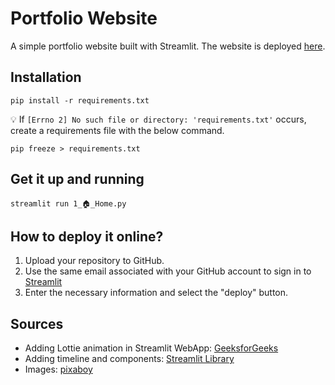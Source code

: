 # Portfolio Website
A simple portfolio website built with Streamlit. The website is deployed [here](https://vicky-playground-portfolio-template-1--home-ehxx2f.streamlit.app/).

## Installation
```
pip install -r requirements.txt
```
💡 If `[Errno 2] No such file or directory: 'requirements.txt'` occurs, create a requirements file with the below command.
```
pip freeze > requirements.txt
```

## Get it up and running
```
streamlit run 1_🏠_Home.py
```

## How to deploy it online?
1.  Upload your repository to GitHub. 
2. Use the same email associated with your GitHub account to sign in to [Streamlit](https://streamlit.io/)
3. Enter the necessary information and select the "deploy" button.

## Sources
* Adding Lottie animation in Streamlit WebApp: [GeeksforGeeks](https://www.geeksforgeeks.org/adding-lottie-animation-in-streamlit-webapp/)
* Adding timeline and components: [Streamlit Library](https://docs.streamlit.io/library)
* Images: [pixaboy](https://pixabay.com/)
